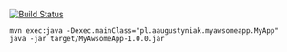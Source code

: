 [![Build Status](https://travis-ci.org/artur-augustyniak/sequencing-rules.svg?branch=master)](https://travis-ci.org/artur-augustyniak/sequencing-rules)

```
mvn exec:java -Dexec.mainClass="pl.aaugustyniak.myawsomeapp.MyApp"
java -jar target/MyAwsomeApp-1.0.0.jar 
```
